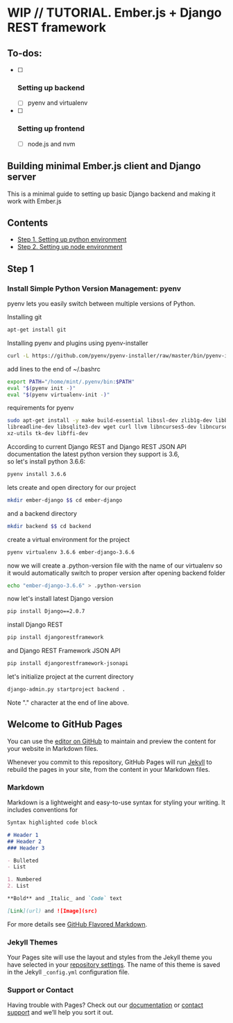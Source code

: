 # WIP // TUTORIAL. Ember.js + Django REST framework


## To-dos: 
- [ ] ### Setting up backend
  - [ ] pyenv and virtualenv
- [ ] ### Setting up frontend
  - [ ] node.js and nvm


## Building minimal Ember.js client and Django server

This is a minimal guide to setting up basic Django backend and making it work with Ember.js


## Contents

- [Step 1. Setting up python environment](#step-1)
- [Step 2. Setting up node environment](#step-2)

## <a name='step-1'></a>Step 1

### Install Simple Python Version Management: pyenv

pyenv lets you easily switch between multiple versions of Python.

 Installing git
 
 ```bash
 apt-get install git 
 ```
 Installing pyenv and plugins using pyenv-installer
 
 ```bash
 curl -L https://github.com/pyenv/pyenv-installer/raw/master/bin/pyenv-installer | bash
```
add lines to the end of ~/.bashrc 

```bash
export PATH="/home/mint/.pyenv/bin:$PATH"
eval "$(pyenv init -)"
eval "$(pyenv virtualenv-init -)"
```
requirements for pyenv 

```bash
sudo apt-get install -y make build-essential libssl-dev zlib1g-dev libbz2-dev \
libreadline-dev libsqlite3-dev wget curl llvm libncurses5-dev libncursesw5-dev \
xz-utils tk-dev libffi-dev
```

According to current Django REST and Django REST JSON API documentation the latest python version they support is 3.6,  
so let's install python 3.6.6:

```bash
pyenv install 3.6.6
```

lets create and open directory for our project

```bash
mkdir ember-django $$ cd ember-django
```
and a backend directory
```bash
mkdir backend $$ cd backend
```
create a virtual environment for the project

```bash
pyenv virtualenv 3.6.6 ember-django-3.6.6
```
now we will create a .python-version file with the name of our virtualenv so it would automatically switch to proper version after opening backend folder
```bash
echo "ember-django-3.6.6" > .python-version
```

now let's install latest Django version

```bash
pip install Django==2.0.7
```

install Django REST

```bash
pip install djangorestframework
```

and Django REST Framework JSON API

```bash
pip install djangorestframework-jsonapi
```
let's initialize project at the current directory
```bash
django-admin.py startproject backend .
```
Note "." character at the end of line above.







## Welcome to GitHub Pages

You can use the [editor on GitHub](https://github.com/volodymyrradchenko/ember-django/edit/master/README.md) to maintain and preview the content for your website in Markdown files.

Whenever you commit to this repository, GitHub Pages will run [Jekyll](https://jekyllrb.com/) to rebuild the pages in your site, from the content in your Markdown files.

### Markdown

Markdown is a lightweight and easy-to-use syntax for styling your writing. It includes conventions for

```markdown
Syntax highlighted code block

# Header 1
## Header 2
### Header 3

- Bulleted
- List

1. Numbered
2. List

**Bold** and _Italic_ and `Code` text

[Link](url) and ![Image](src)
```

For more details see [GitHub Flavored Markdown](https://guides.github.com/features/mastering-markdown/).

### Jekyll Themes

Your Pages site will use the layout and styles from the Jekyll theme you have selected in your [repository settings](https://github.com/volodymyrradchenko/ember-django/settings). The name of this theme is saved in the Jekyll `_config.yml` configuration file.

### Support or Contact

Having trouble with Pages? Check out our [documentation](https://help.github.com/categories/github-pages-basics/) or [contact support](https://github.com/contact) and we’ll help you sort it out.

